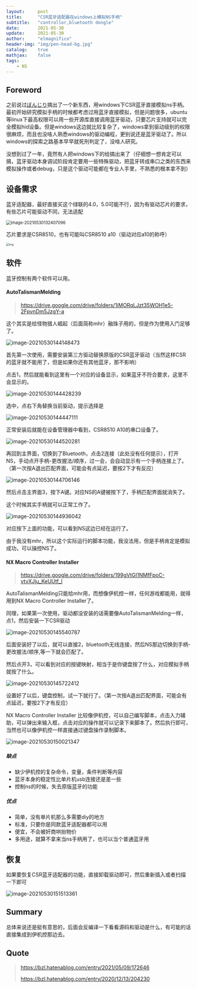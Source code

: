 ```yaml
---
layout:     post
title:      "CSR蓝牙适配器在windows上模拟NS手柄"
subtitle:   "controllor,bluetooth dongle"
date:       2021-05-30
update:     2021-05-30
author:     "elmagnifico"
header-img: "img/pen-head-bg.jpg"
catalog:    true
mathjax:    false
tags:
    - NS
---
```


## Foreword

之前说过[ぼんじり](https://twitter.com/_3z8?s=20)搞出了一个新东西，用windows下CSR蓝牙直接模拟ns手柄。最初开始研究模拟手柄的时候都考虑过用蓝牙直接模拟，但是问题很多，ubuntu等linux下最高权限可以用一些开源库直接调用蓝牙驱动，只要芯片支持就可以完全模拟hid设备。但是windows这边就比较复杂了，windows拿到驱动级别的权限很麻烦，而且也没啥人熟悉windows的驱动编程，更别说还是蓝牙驱动了。所以windows的探索之路基本早早就死刑判定了，没啥人研究。

没想到过了一年，竟然有人把windows下的给搞出来了（仔细想一想肯定可以搞，蓝牙驱动本身调试阶段肯定要用一些特殊驱动，把蓝牙转成串口之类的东西来模拟操作或者debug，只是这个驱动可能都在专业人手里，不熟悉的根本拿不到）



## 设备需求

蓝牙适配器，最好直接买这个绿联的4.0，5.0可能不行，因为有驱动芯片的要求，有些芯片可能驱动不同，无法适配

<img src="https://i.loli.net/2021/05/30/ihJtnwUuOx7WC9y.png" alt="image-20210530132407096" style="zoom:80%;" />

芯片要求是CSR8510，也有可能叫CSR8510 a10（驱动对应a10的称呼）

<img src="https://i.loli.net/2021/05/30/mcEnJljp864bu2L.jpg" alt="img" style="zoom:50%;" />



## 软件

蓝牙控制有两个软件可以用。



#### AutoTalismanMelding

> https://drive.google.com/drive/folders/1iMORqLJzt35WOH1e5-2FpvnDm5JzgY-a

这个其实是给怪物猎人崛起（后面简称mhr）融珠子用的，但是作为使用入门足够了。

![image-20210530144148473](https://i.loli.net/2021/05/30/M6XyDJAeazY41KO.png)

首先第一次使用，需要安装第三方驱动替换原版的CSR蓝牙驱动（当然这样CSR的蓝牙就不能用了，但是如果你还有其他蓝牙，那不影响）

点击1，然后就能看到这里有一个对应的设备显示，如果蓝牙不符合要求，这里不会显示的。

![image-20210530144428239](https://i.loli.net/2021/05/30/m2VlhEAR6Jfp59i.png)

选中，点右下角替换当前驱动，提示选择是

![image-20210530144447111](https://i.loli.net/2021/05/30/P3dFS9pycCefXNm.png)

正常安装后就能在设备管理器中看到，CSR8510 A10的串口设备了。

![image-20210530144520281](https://i.loli.net/2021/05/30/HZGYg8MRcTvzxEe.png)

再回到主界面，切换到了Bluetooth，点击2连接（此处没有任何提示），打开NS，手动点开手柄-更改握法/顺序，过一会，会自动显示有一个手柄连接上了。（第一次按A退出匹配界面，可能会有点延迟，要按2下才有反应）

![image-20210530144706146](https://i.loli.net/2021/05/30/TR9uiyCh58JYkGo.png)

然后点击主界面3，按下A键。对应NS的A键被按下了，手柄匹配界面就消失了。

这个时候其实手柄就可以正常工作了。

![image-20210530144936042](https://i.loli.net/2021/05/30/QHcETJSVdq41ng7.png)

对应按下上面的功能，可以看到NS这边已经在运行了。

由于我没有mhr，所以这个实际运行的脚本功能，我没法用，但是手柄肯定是模拟成功，可以操控NS了。



#### NX Macro Controller Installer

> https://drive.google.com/drive/folders/199gVtGI1NMfFpoC-vtvXJju_KeUUtf_l

AutoTalismanMelding只能给mhr用，而想像伊机控一样，任何游戏都能用，就得用到NX Macro Controller Installer了。

同理，如果第一次使用，驱动都没安装的话需要像AutoTalismanMelding一样，点1，然后安装一下CSR驱动

![image-20210530145540787](https://i.loli.net/2021/05/30/By5uKd8gIZTnzC7.png)

后面安装好了以后，就可以直接2，bluetooth无线连接，然后NS那边切换到手柄-更改握法/顺序,等一下就会匹配了。

然后点开3，可以看到对应的按键映射，相当于是你键盘按了什么，对应模拟手柄就按了什么。

![image-20210530145722412](https://i.loli.net/2021/05/30/XWtiwJ7Lld5ZFjU.png)

设置好了以后，键盘控制，试一下就行了。（第一次按A退出匹配界面，可能会有点延迟，要按2下才有反应）



NX Macro Controller Installer 比较像伊机控，可以自己编写脚本，点击入力辅助，可以弹出来输入框，点击对应的操作就可以记录下来脚本了。然后执行即可，当然也可以像伊机控一样直接通过键盘操作录制脚本。

![image-20210530150021347](https://i.loli.net/2021/05/30/ERiIoyf5pwYgsX8.png)



##### 缺点

- 缺少伊机控的复杂命令，变量，条件判断等内容
- 蓝牙本身的稳定性比单片机usb连接还是差一些
- 控制ns的时候，失去原版蓝牙的功能



##### 优点

- 简单，没有单片机那么多需要diy的地方
- 标准，只要你是同款蓝牙适配器都可以用
- 便宜，不会被奸商哄抬物价
- 多用途，就算不拿来当ns手柄用了，也可以当个普通蓝牙用



## 恢复

如果要恢复CSR蓝牙适配器的功能，直接卸载驱动即可，然后重新插入或者扫描一下即可

![image-20210530151513361](https://i.loli.net/2021/05/30/N4Sg1JEPbMp8wTW.png)



## Summary

总体来说还是挺有意思的，后面会反编译一下看看源码和驱动是什么，有可能的话直接集成到伊机控那边去。



## Quote

> https://bzl.hatenablog.com/entry/2021/05/09/172646
>
> https://bzl.hatenablog.com/entry/2020/12/13/204230

